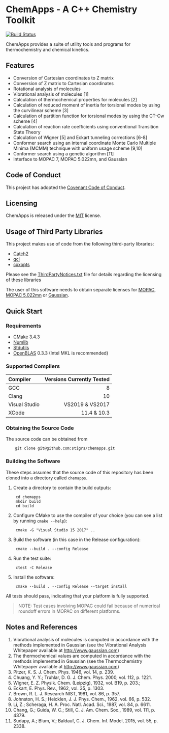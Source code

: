 # ChemApps - A C++ Chemistry Toolkit 
[![Build Status](https://dev.azure.com/stigrs0020/stigrs/_apis/build/status/stigrs.chemapps?branchName=master)](https://dev.azure.com/stigrs0020/stigrs/_build/latest?definitionId=9&branchName=master)

ChemApps provides a suite of utility tools and programs for thermochemistry
and chemical kinetics.

## Features

* Conversion of Cartesian coordinates to Z matrix
* Conversion of Z matrix to Cartesian coordinates
* Rotational analysis of molecules
* Vibrational analysis of molecules [1]
* Calculation of thermochemical properties for molecules [2]
* Calculation of reduced moment of inertia for torsional modes by using
  the curvilinear scheme [3]
* Calculation of partition function for torsional modes by using the
  CT-Cw scheme [4]
* Calculation of reaction rate coefficients using conventional Transition 
  State Theory
* Calculation of Wigner [5] and Eckart tunneling corrections [6-8]
* Conformer search using an internal coordinate Monte Carlo Multiple 
  Minima (MCMM) technique with uniform usage scheme [9,10]
* Conformer search using a genetic algorithm [11]
* Interface to MOPAC 7, MOPAC 5.022mn, and Gaussian

## Code of Conduct

This project has adopted the [Covenant Code of Conduct](CODE_OF_CONDUCT.md).

## Licensing

ChemApps is released under the [MIT](LICENSE) license.

## Usage of Third Party Libraries

This project makes use of code from the following third-party libraries:

* [Catch2](https://github.com/catchorg/Catch2)
* [qcl](https://github.com/ben-albrecht/qcl) 
* [cxxopts](https://github.com/jarro2783/cxxopts)

Please see the [ThirdPartyNotices.txt](ThirdPartyNotices.txt) file for details 
regarding the licensing of these libraries

The user of this software needs to obtain separate licenses for [MOPAC](http://openmopac.net/index.html), [MOPAC 5.022mn](https://comp.chem.umn.edu/mopac/) or [Gaussian](http://gaussian.com/). 

## Quick Start 

### Requirements

* [CMake](https://cmake.org) 3.4.3
* [Numlib](https://github.com/stigrs/numlib.git)
* [Stdutils](https://github.com/stigrs/stdutils.git)
* [OpenBLAS](https://www.openblas.net/) 0.3.3 (Intel MKL is recommended)

### Supported Compilers

| Compiler      | Versions Currently Tested |
|:--------------|--------------------------:|
| GCC           | 8                         |
| Clang         | 10                        |
| Visual Studio | VS2019 & VS2017           |
| XCode         | 11.4 & 10.3               |

### Obtaining the Source Code

The source code can be obtained from

        git clone git@github.com:stigrs/chemapps.git

### Building the Software

These steps assumes that the source code of this repository has been cloned
into a directory called `chemapps`.

1. Create a directory to contain the build outputs:

        cd chemapps
        mkdir build
        cd build

2. Configure CMake to use the compiler of your choice (you can see a list by
   running `cmake --help`):

        cmake -G "Visual Studio 15 2017" ..

3. Build the software (in this case in the Release configuration):

        cmake --build . --config Release

4. Run the test suite:

        ctest -C Release

5. Install the software:

        cmake --build . --config Release --target install

All tests should pass, indicating that your platform is fully supported. 

>NOTE: Test cases involving MOPAC could fail because of numerical roundoff 
errors in MOPAC on different platforms.

## Notes and References

1.  Vibrational analysis of molecules is computed in accordance with the 
    methods implemented in Gaussian (see the Vibrational Analysis Whitepaper 
    available at http://www.gaussian.com)
2.  The thermochemical values are computed in accordance with the methods
    implemented in Gaussian (see the Thermochemistry Whitepaper available
    at http://www.gaussian.com)
3.  Pitzer, K. S. J. Chem. Phys. 1946, vol. 14, p. 239.
4.  Chuang, Y. Y.; Truhlar, D. G. J. Chem. Phys. 2000, vol. 112, p. 1221.
5.  Wigner, E. Z. Physik. Chem. (Leipzig), 1932, vol. B19, p. 203.;
6.  Eckart, E. Phys. Rev., 1962, vol. 35, p. 1303.
7.  Brown, R. L. J. Research NIST, 1981, vol. 86, p. 357.
8.  Johnston, H. S.; Heicklen, J. J. Phys. Chem., 1962, vol. 66, p. 532.
9.  Li, Z.; Scheraga, H. A. Proc. Natl. Acad. Sci., 1987, vol. 84, p. 6611.
10. Chang, G.; Guida, W. C.; Still, C. J. Am. Chem. Soc., 1989, vol. 111,
    p. 4379.
11. Sudapy, A.; Blum, V.; Baldauf, C. J. Chem. Inf. Model, 2015, vol. 55,
    p. 2338.

